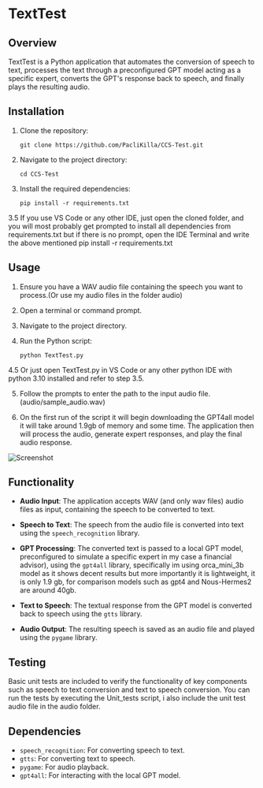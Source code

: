 # TextTest

## Overview

TextTest is a Python application that automates the conversion of speech to text, processes the text through a preconfigured GPT model acting as a specific expert, converts the GPT's response back to speech, and finally plays the resulting audio.

## Installation

1. Clone the repository:

    ```
    git clone https://github.com/PacliKilla/CCS-Test.git
    ```

2. Navigate to the project directory:

    ```
    cd CCS-Test
    ```

3. Install the required dependencies:

    ```
    pip install -r requirements.txt
    ```
3.5 If you use VS Code or any other IDE, just open the cloned folder, and you will most probably get prompted to install all dependencies from requirements.txt but if there is no prompt, open the IDE Terminal and write the above mentioned pip install -r requirements.txt


## Usage

1. Ensure you have a WAV audio file containing the speech you want to process.(Or use my audio files in the folder audio)

2. Open a terminal or command prompt.

3. Navigate to the project directory.

4. Run the Python script:

    ```
    python TextTest.py
    ```

4.5 Or just open TextTest.py in VS Code or any other python IDE with python 3.10 installed and refer to step 3.5.

5. Follow the prompts to enter the path to the input audio file. (audio/sample_audio.wav)

6. On the first run of the script it will begin downloading the GPT4all model it will take around 1.9gb of memory and some time. The application then will process the audio, generate expert responses, and play the final audio response.

![Screenshot](https://drive.google.com/uc?export=view&id=1j-HJPaZHxwnE2FYbSs3i-2t_yg9aI42r)

## Functionality

- **Audio Input**: The application accepts WAV (and only wav files) audio files as input, containing the speech to be converted to text.

- **Speech to Text**: The speech from the audio file is converted into text using the `speech_recognition` library.

- **GPT Processing**: The converted text is passed to a local GPT model, preconfigured to simulate a specific expert in my case a financial advisor), using the `gpt4all` library, specifically im using orca_mini_3b model as it shows decent results but more importantly it is lightweight, it is only 1.9 gb, for comparison models such as gpt4 and Nous-Hermes2 are around 40gb.

- **Text to Speech**: The textual response from the GPT model is converted back to speech using the `gtts` library.

- **Audio Output**: The resulting speech is saved as an audio file and played using the `pygame` library.

## Testing

Basic unit tests are included to verify the functionality of key components such as speech to text conversion and text to speech conversion. You can run the tests by executing the Unit_tests script, i also include the unit test audio file in the audio folder.

## Dependencies

- `speech_recognition`: For converting speech to text.
- `gtts`: For converting text to speech.
- `pygame`: For audio playback.
- `gpt4all`: For interacting with the local GPT model.


